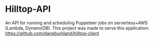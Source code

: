 # Hilltop-API

An API for running and scheduling Puppeteer jobs on serverless+AWS (Lambda, DynamoDB). This project was made to serve this application: https://github.com/daneburkland/hilltop-client

